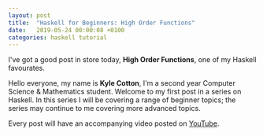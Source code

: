 ```yaml
---
layout: post
title:  "Haskell for Beginners: High Order Functions"
date:   2019-05-24 00:00:08 +0100
categories: haskell tutorial
---
```


I've got a good post in store today, **High Order Functions**, one of my Haskell favourates.


Hello everyone, my name is **Kyle Cotton**, I'm a second year Computer Science & Mathematics student. 
Welcome to my first post in a series on Haskell. In this series I will be covering a range of beginner topics; the series may continue to me covering more advanced topics. 

Every post will have an accompanying video posted on [YouTube](https://www.youtube.com/channel/UCTjuCgOkzoFPiF7iKlwlJDQ?view_as=subscriber).
